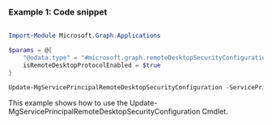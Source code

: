 ### Example 1: Code snippet

```powershell

Import-Module Microsoft.Graph.Applications

$params = @{
	"@odata.type" = "#microsoft.graph.remoteDesktopSecurityConfiguration"
	isRemoteDesktopProtocolEnabled = $true
}

Update-MgServicePrincipalRemoteDesktopSecurityConfiguration -ServicePrincipalId $servicePrincipalId -BodyParameter $params

```
This example shows how to use the Update-MgServicePrincipalRemoteDesktopSecurityConfiguration Cmdlet.

